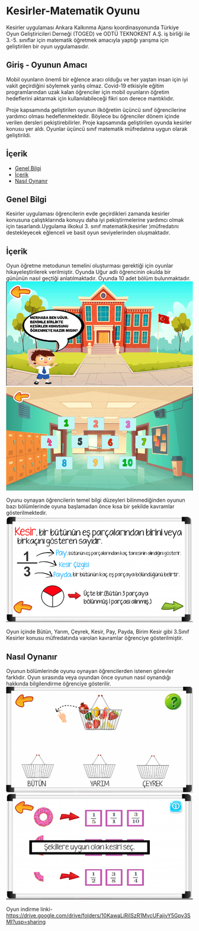 # Kesirler-Matematik Oyunu

Kesirler uygulaması Ankara Kalkınma Ajansı koordinasyonunda Türkiye Oyun Geliştiricileri Derneği (TOGED) ve ODTÜ TEKNOKENT A.Ş. iş birliği ile 3.-5. sınıflar için matematik öğretmek amacıyla yaptığı yarışma için geliştirilen bir oyun uygulamasıdır.

## Giriş - Oyunun Amacı
Mobil oyunların önemli bir eğlence aracı olduğu ve her yaştan insan için iyi vakit geçirdiğini söylemek yanlış olmaz. Covid-19 etkisiyle eğitim programlarından uzak kalan öğrenciler için mobil oyunların öğretim hedeflerini aktarmak için kullanılabileceği fikri son derece mantıklıdır.

Proje kapsamında geliştirilen oyunun ilköğretim üçüncü sınıf öğrencilerine yardımcı olması hedeflenmektedir. Böylece bu öğrenciler dönem içinde verilen dersleri pekiştirebilirler. Proje kapsamında geliştirilen oyunda kesirler konusu yer aldı. Oyunlar üçüncü sınıf matematik müfredatına uygun olarak geliştirildi.

## İçerik
* [Genel Bilgi](#genel-bilgi)
* [İçerik](#içerik)
* [Nasıl Oynanır](#nasıl-oynanır)

## Genel Bilgi
Kesirler uygulaması öğrencilerin evde geçirdikleri zamanda kesirler konusuna çalıştıklarında konuyu daha iyi pekiştirmelerine yardımcı olmak için tasarlandı.Uygulama ilkokul 3. sınıf matematik(kesirler )müfredatını destekleyecek eğlenceli ve basit oyun seviyelerinden oluşmaktadır.

## İçerik
Oyun öğretme metodunun temelini oluşturması gerektiği için oyunlar hikayeleştirilerek verilmiştir. Oyunda Uğur adlı öğrencinin okulda bir gününün nasıl geçtiği anlatılmaktadır. Oyunda 10 adet bölüm bulunmaktadır. 
![](Screenshot_3.png)
![](Screenshot_1.png)

Oyunu oynayan öğrencilerin temel bilgi düzeyleri bilinmediğinden oyunun bazı bölümlerinde oyuna başlamadan önce kısa bir şekilde kavramlar gösterilmektedir.
![](Screenshot_2.png)

Oyun içinde Bütün, Yarım, Çeyrek, Kesir, Pay, Payda, Birim Kesir gibi 3.Sınıf Kesirler konusu müfredatında varolan kavramlar öğrenciye gösterilmiştir.

## Nasıl Oynanır

Oyunun bölümlerinde oyunu oynayan öğrencilerden istenen görevler farklıdır. Oyun sırasında veya oyundan önce oyunun nasıl oynandığı hakkında bilgilendirme öğrenciye gösterilir.
![](hint.gif)
![](Screenshot_4.png)

Oyun indirme linki- https://drive.google.com/drive/folders/10KawaLiRiISzR1MvcUFajivY5Gpy3SMI?usp=sharing
